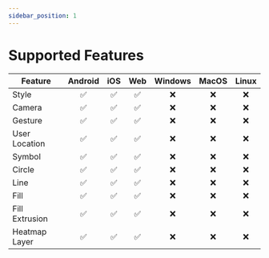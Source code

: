 ```yaml
---
sidebar_position: 1
---
```


# Supported Features

| Feature        | Android | iOS | Web | Windows | MacOS | Linux |
|----------------|:-------:|:---:|:---:|:-------:|:-----:|:-----:|
| Style          |    ✅    |  ✅  |  ✅  |    ❌    |   ❌   |   ❌   |
| Camera         |    ✅    |  ✅  |  ✅  |    ❌    |   ❌   |   ❌   |
| Gesture        |    ✅    |  ✅  |  ✅  |    ❌    |   ❌   |   ❌   |
| User Location  |    ✅    |  ✅  |  ✅  |    ❌    |   ❌   |   ❌   |
| Symbol         |    ✅    |  ✅  |  ✅  |    ❌    |   ❌   |   ❌   |
| Circle         |    ✅    |  ✅  |  ✅  |    ❌    |   ❌   |   ❌   |
| Line           |    ✅    |  ✅  |  ✅  |    ❌    |   ❌   |   ❌   |
| Fill           |    ✅    |  ✅  |  ✅  |    ❌    |   ❌   |   ❌   |
| Fill Extrusion |    ✅    |  ✅  |  ✅  |    ❌    |   ❌   |   ❌   |
| Heatmap Layer  |    ✅    |  ✅  |  ✅  |    ❌    |   ❌   |   ❌   |